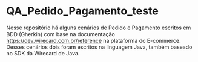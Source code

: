# QA_Pedido_Pagamento_teste

Nesse repositório há alguns cenários de Pedido e Pagamento escritos em BDD (Gherkin) com base na documentação https://dev.wirecard.com.br/reference na plataforma do E-commerce. Desses cenários dois foram escritos na linguagem Java, também baseado no SDK da Wirecard de Java.
